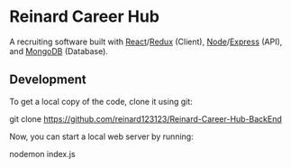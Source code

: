# Reinard Career Hub

A recruiting software built with [React](https://reactjs.org)/[Redux](https://redux.js.org) (Client), [Node](https://nodejs.org)/[Express](https://expressjs.com) (API), and [MongoDB](https://www.mongodb.com) (Database).

## Development

To get a local copy of the code, clone it using git:

git clone https://github.com/reinard123123/Reinard-Career-Hub-BackEnd


Now, you can start a local web server by running:

nodemon index.js
